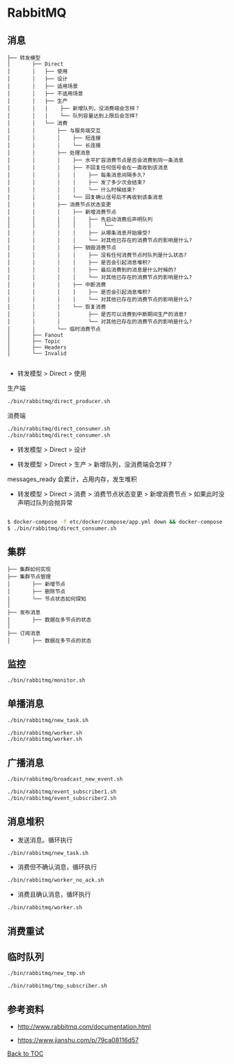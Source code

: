 # RabbitMQ

## 消息

```
├── 转发模型
│       ├── Direct
│       │   ├── 使用
│       │   ├── 设计
│       │   ├── 适用场景
│       │   ├── 不适用场景
│       │   ├── 生产
│       │   │    ├── 新增队列，没消费端会怎样？
│       │   │    └── 队列容量达到上限后会怎样?
│       │   └── 消费
│       │       ├── 与服务端交互
│       │       │    ├── 短连接
│       │       │    └── 长连接
│       │       ├── 处理消息
│       │       │    ├── 水平扩容消费节点是否会消费到同一条消息
│       │       │    ├── 不回复任何信号会在一直收到该消息
│       │       │    │    ├── 每条消息间隔多久?
│       │       │    │    ├── 发了多少次会结束?
│       │       │    │    └── 什么时候结束?
│       │       │    └── 回复确认信号后不再收到该条消息
│       │       ├── 消费节点状态变更
│       │       │    ├── 新增消费节点
│       │       │    │    ├── 先启动消费后声明队列
│       │       │    │    │    └── 
│       │       │    │    ├── 从哪条消息开始接受?
│       │       │    │    └── 对其他已存在的消费节点的影响是什么?
│       │       │    ├── 销毁消费节点
│       │       │    │    ├── 没有任何消费节点时队列是什么状态?
│       │       │    │    ├── 是否会引起消息堆积?
│       │       │    │    ├── 最后消费到的消息是什么时候的?
│       │       │    │    └── 对其他已存在的消费节点的影响是什么?
│       │       │    ├── 中断消费
│       │       │    │    ├── 是否会引起消息堆积?
│       │       │    │    └── 对其他已存在的消费节点的影响是什么?
│       │       │    └── 恢复消费
│       │       │         ├── 是否可以消费到中断期间生产的消息?
│       │       │         └── 对其他已存在的消费节点的影响是什么?
│       │       └── 临时消费节点
│       ├── Fanout
│       ├── Topic
│       ├── Headers
│       └── Invalid
 
```

* 转发模型 > Direct >  使用

生产端

```bash
./bin/rabbitmq/direct_producer.sh
```

消费端

```bash
./bin/rabbitmq/direct_consumer.sh
./bin/rabbitmq/direct_consumer.sh
```

* 转发模型 > Direct >  设计


* 转发模型 > Direct >  生产 > 新增队列，没消费端会怎样？

messages_ready 会累计，占用内存，发生堆积

* 转发模型 > Direct >  消费 > 消费节点状态变更 > 新增消费节点 > 如果此时没声明过队列会抛异常

```bash

$ docker-compose -f etc/docker/compose/app.yml down && docker-compose -f etc/docker/compose/app.yml up -d
$ ./bin/rabbitmq/direct_consumer.sh

```




## 集群

```
├── 集群如何实现
├── 集群节点管理
│       ├── 新增节点
│       ├── 删除节点
│       └── 节点状态如何探知
│ 
├── 发布消息
│       ├── 数据在多节点的状态
│ 
├── 订阅消息
│       ├── 数据在多节点的状态

```



## 监控

```bash
./bin/rabbitmq/monitor.sh
```


## 单播消息

```bash
./bin/rabbitmq/new_task.sh
```

```bash
./bin/rabbitmq/worker.sh
./bin/rabbitmq/worker.sh
```


## 广播消息

```bash
./bin/rabbitmq/broadcast_new_event.sh
```

```bash
./bin/rabbitmq/event_subscriber1.sh
./bin/rabbitmq/event_subscriber2.sh
```

## 消息堆积

* 发送消息。循环执行

```bash
./bin/rabbitmq/new_task.sh
```

*  消费但不确认消息，循环执行

```bash
./bin/rabbitmq/worker_no_ack.sh
```


*  消费且确认消息，循环执行

```bash
./bin/rabbitmq/worker.sh
```



## 消费重试



## 临时队列

```bash
./bin/rabbitmq/new_tmp.sh
```

```bash
./bin/rabbitmq/tmp_subscriber.sh
```

## 参考资料


* http://www.rabbitmq.com/documentation.html

* https://www.jianshu.com/p/79ca08116d57

[Back to TOC](#目录)
